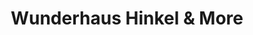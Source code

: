 ---
title: "Wunderhaus Hinkel & More"
url: /duesseldorf/wunderhaus-hinkel-und-more/
shop: Bäckerei
---